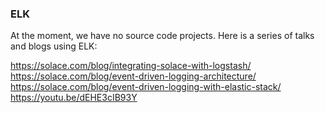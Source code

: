 ### ELK

At the moment, we have no source code projects. Here is a series of talks and blogs using ELK:

https://solace.com/blog/integrating-solace-with-logstash/
https://solace.com/blog/event-driven-logging-architecture/
https://solace.com/blog/event-driven-logging-with-elastic-stack/
https://youtu.be/dEHE3cIB93Y